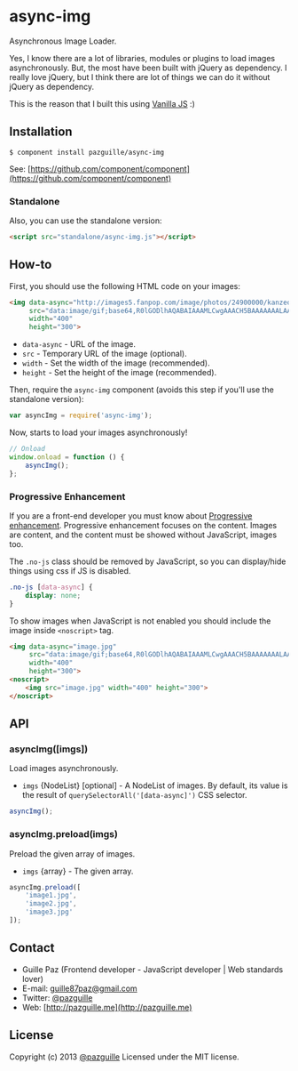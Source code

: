 # async-img

Asynchronous Image Loader.

Yes, I know there are a lot of libraries, modules or plugins to load images asynchronously. But, the most have been built with jQuery as dependency. I really love jQuery, but I think there are lot of things we can do it without jQuery as dependency.

This is the reason that I built this using [Vanilla JS](http://vanilla-js.com) :)

## Installation

    $ component install pazguille/async-img

See: [https://github.com/component/component](https://github.com/component/component)

### Standalone
Also, you can use the standalone version:
```html
<script src="standalone/async-img.js"></script>
```

## How-to

First, you should use the following HTML code on your images:
```html
<img data-async="http://images5.fanpop.com/image/photos/24900000/kanzeon-cats-24910376-800-600.jpg"
     src="data:image/gif;base64,R0lGODlhAQABAIAAAMLCwgAAACH5BAAAAAAALAAAAAABAAEAAAICRAEAOw=="
     width="400"
     height="300">
```
- `data-async` - URL of the image.
- `src` - Temporary URL of the image (optional).
- `width` - Set the width of the image (recommended).
- `height` - Set the height of the image (recommended).

Then, require the `async-img` component (avoids this step if you'll use the standalone version):
```js
var asyncImg = require('async-img');
```

Now, starts to load your images asynchronously!

```js
// Onload
window.onload = function () {
    asyncImg();
};
```

### Progressive Enhancement
If you are a front-end developer you must know about [Progressive enhancement](http://alistapart.com/article/understandingprogressiveenhancement).
Progressive enhancement focuses on the content. Images are content, and the content must be showed without JavaScript, images too.

The `.no-js` class should be removed by JavaScript, so you can display/hide things using css if JS is disabled.

```css
.no-js [data-async] {
    display: none;
}
```

To show images when JavaScript is not enabled you should include the image inside `<noscript>` tag.
```html
<img data-async="image.jpg"
     src="data:image/gif;base64,R0lGODlhAQABAIAAAMLCwgAAACH5BAAAAAAALAAAAAABAAEAAAICRAEAOw=="
     width="400"
     height="300">
<noscript>
    <img src="image.jpg" width="400" height="300">
</noscript>
```

## API
### asyncImg([imgs])
Load images asynchronously.
- `imgs` {NodeList} [optional] - A NodeList of images. By default, its value is the result of `querySelectorAll('[data-async]')` CSS selector.
```js
asyncImg();
```

### asyncImg.preload(imgs)
Preload the given array of images.
- `imgs` {array} - The given array.

```js
asyncImg.preload([
    'image1.jpg',
    'image2.jpg',
    'image3.jpg'
]);
```

## Contact
- Guille Paz (Frontend developer - JavaScript developer | Web standards lover)
- E-mail: [guille87paz@gmail.com](mailto:guille87paz@gmail.com)
- Twitter: [@pazguille](http://twitter.com/pazguille)
- Web: [http://pazguille.me](http://pazguille.me)

## License
Copyright (c) 2013 [@pazguille](http://twitter.com/pazguille) Licensed under the MIT license.